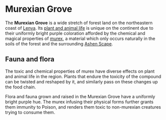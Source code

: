 # Murexian Grove

The **Murexian Grove** is a wide stretch of forest land on the northeastern coast of [Lenya](lenya.md). Its [plant and animal life](../../../ch-5-mote-bestiary/murexian-creature.md) is unique on the continent due to their uniformly bright purple coloration afforded by the chemical and magical properties of [murex](../../../ch-5-mote-treasures/murex/murex.md), a material which only occurs naturally in the soils of the forest and the surrounding [Ashen Scape](ashen-scape.md).

## Fauna and flora

The toxic and chemical properties of murex have diverse effects on plant and animal life in the region. Plants that endure the toxicity of the compound can be twisted and reshaped by it, and similarly pass on these changes up the food chain.

Flora and fauna grown and raised in the Murexian Grove have a uniformly bright purple hue. The murex infusing their physical forms further grants them immunity to Poison, and renders them toxic to non-murexian creatures trying to consume them.
